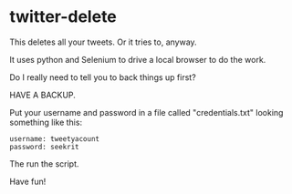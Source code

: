 # twitter-delete

This deletes all your tweets. Or it tries to, anyway.

It uses python and Selenium to drive a local browser to do the work.

Do I really need to tell you to back things up first?

HAVE A BACKUP.

Put your username and password in a file called "credentials.txt" looking something like this:

	username: tweetyacount
	password: seekrit

The run the script.

Have fun!